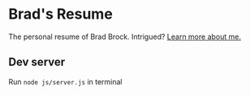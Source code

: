 # Brad's Resume
The personal resume of Brad Brock. Intrigued? [Learn more about me.](https://www.linkedin.com/in/brad-brock-860a4031)

## Dev server
Run `node js/server.js` in terminal